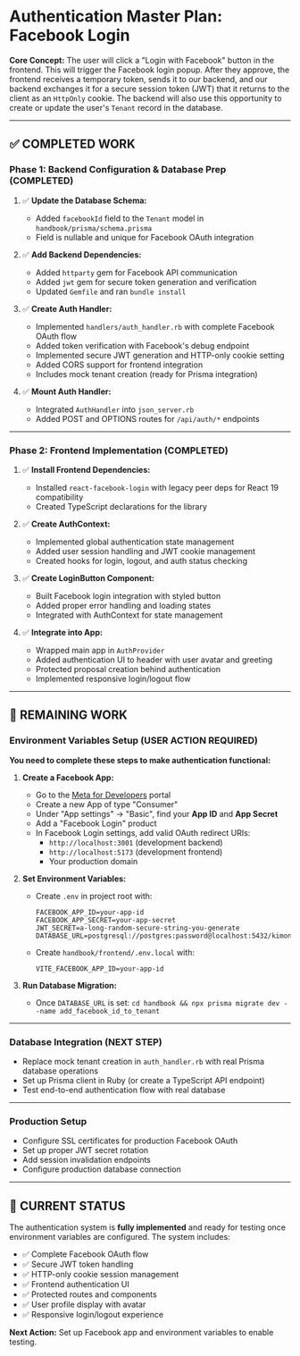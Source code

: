 # Authentication Master Plan: Facebook Login

**Core Concept:** The user will click a "Login with Facebook" button in the frontend. This will trigger the Facebook login popup. After they approve, the frontend receives a temporary token, sends it to our backend, and our backend exchanges it for a secure session token (JWT) that it returns to the client as an `HttpOnly` cookie. The backend will also use this opportunity to create or update the user's `Tenant` record in the database.

---

## ✅ COMPLETED WORK

### **Phase 1: Backend Configuration & Database Prep (COMPLETED)**

1.  ✅ **Update the Database Schema:**
    *   Added `facebookId` field to the `Tenant` model in `handbook/prisma/schema.prisma`
    *   Field is nullable and unique for Facebook OAuth integration

2.  ✅ **Add Backend Dependencies:**
    *   Added `httparty` gem for Facebook API communication  
    *   Added `jwt` gem for secure token generation and verification
    *   Updated `Gemfile` and ran `bundle install`

3.  ✅ **Create Auth Handler:**
    *   Implemented `handlers/auth_handler.rb` with complete Facebook OAuth flow
    *   Added token verification with Facebook's debug endpoint
    *   Implemented secure JWT generation and HTTP-only cookie setting
    *   Added CORS support for frontend integration
    *   Includes mock tenant creation (ready for Prisma integration)

4.  ✅ **Mount Auth Handler:**
    *   Integrated `AuthHandler` into `json_server.rb`
    *   Added POST and OPTIONS routes for `/api/auth/*` endpoints

---

### **Phase 2: Frontend Implementation (COMPLETED)**

1.  ✅ **Install Frontend Dependencies:**
    *   Installed `react-facebook-login` with legacy peer deps for React 19 compatibility
    *   Created TypeScript declarations for the library

2.  ✅ **Create AuthContext:**
    *   Implemented global authentication state management
    *   Added user session handling and JWT cookie management
    *   Created hooks for login, logout, and auth status checking

3.  ✅ **Create LoginButton Component:**
    *   Built Facebook login integration with styled button
    *   Added proper error handling and loading states
    *   Integrated with AuthContext for state management

4.  ✅ **Integrate into App:**
    *   Wrapped main app in `AuthProvider`
    *   Added authentication UI to header with user avatar and greeting
    *   Protected proposal creation behind authentication
    *   Implemented responsive login/logout flow

---

## 🚧 REMAINING WORK

### **Environment Variables Setup (USER ACTION REQUIRED)**

**You need to complete these steps to make authentication functional:**

1.  **Create a Facebook App:**
    *   Go to the [Meta for Developers](https://developers.facebook.com/) portal
    *   Create a new App of type "Consumer"
    *   Under "App settings" -> "Basic", find your **App ID** and **App Secret**
    *   Add a "Facebook Login" product
    *   In Facebook Login settings, add valid OAuth redirect URIs:
        *   `http://localhost:3001` (development backend)
        *   `http://localhost:5173` (development frontend)
        *   Your production domain

2.  **Set Environment Variables:**
    *   Create `.env` in project root with:
        ```
        FACEBOOK_APP_ID=your-app-id
        FACEBOOK_APP_SECRET=your-app-secret
        JWT_SECRET=a-long-random-secure-string-you-generate
        DATABASE_URL=postgresql://postgres:password@localhost:5432/kimonokittens_handbook
        ```
    *   Create `handbook/frontend/.env.local` with:
        ```
        VITE_FACEBOOK_APP_ID=your-app-id
        ```

3.  **Run Database Migration:**
    *   Once `DATABASE_URL` is set: `cd handbook && npx prisma migrate dev --name add_facebook_id_to_tenant`

---

### **Database Integration (NEXT STEP)**

*   Replace mock tenant creation in `auth_handler.rb` with real Prisma database operations
*   Set up Prisma client in Ruby (or create a TypeScript API endpoint)
*   Test end-to-end authentication flow with real database

---

### **Production Setup**

*   Configure SSL certificates for production Facebook OAuth
*   Set up proper JWT secret rotation
*   Add session invalidation endpoints
*   Configure production database connection

---

## 🎯 **CURRENT STATUS**

The authentication system is **fully implemented** and ready for testing once environment variables are configured. The system includes:

*   ✅ Complete Facebook OAuth flow
*   ✅ Secure JWT token handling  
*   ✅ HTTP-only cookie session management
*   ✅ Frontend authentication UI
*   ✅ Protected routes and components
*   ✅ User profile display with avatar
*   ✅ Responsive login/logout experience

**Next Action:** Set up Facebook app and environment variables to enable testing. 